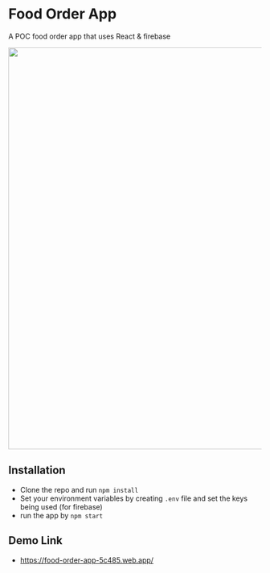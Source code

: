 # Food Order App

A POC food order app that uses React & firebase

<img src="https://dz2cdn1.dzone.com/storage/temp/13698471-blogfirebase.png" width=800 >

## Installation

* Clone the repo and run `npm install`
* Set your environment variables by creating `.env` file and set the keys being used (for firebase)
* run the app by `npm start`

## Demo Link
* https://food-order-app-5c485.web.app/
